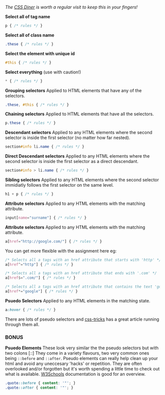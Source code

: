_The [CSS Diner](https://flukeout.github.io/) is worth a regular visit to keep this in your fingers!_

**Select all of tag name**
```css
p { /* rules */ }
```

**Select all of class name**
```css
.these { /* rules */ }
```

**Select the element with unique id**
```css
#this { /* rules */ }
```

**Select everything** (use with caution!)
```css
* { /* rules */ }
```

**Grouping selectors**
Applied to HTML elements that have any of the selectors.
```css
.these, #this { /* rules */ }
```

**Chaining selectors**
Applied to HTML elements that have all the selectors.
```css
p.these { /* rules */ }
```

**Descendant selectors**
Applied to any HTML elements where the second selector is inside the first selector (no matter how far nested).
```css
section#info li.name { /* rules */ }
```

**Direct Descendant selectors**
Applied to any HTML elements where the second selector is inside the first selector as a direct descendant.
```css
section#info > li.name { /* rules */ }
```

**Sibling selectors**
Applied to any HTML elements where the second selector immidiatly follows the first selector on the same level.
```css
h1 + p { /* rules */ }
```

**Attribute selectors**
Applied to any HTML elements with the matching attribute.
```css
input[name="surname"] { /* rules */ }
```

**Attribute selectors**
Applied to any HTML elements with the matching attribute.
```css
a[href="http://google.com/"] { /* rules */ }
```
You can get more flexible with the assignment here eg:
```css
/* Selects all a tags with an href attribute that starts with 'http' */
a[href^="http"] { /* rules */ }

/* Selects all a tags with an href attribute that ends with '.com' */
a[href$=".com/"] { /* rules */ }

/* Selects all a tags with an href attribute that contains the text 'google' */
a[href*="google"] { /* rules */ }
```

**Psuedo Selectors**
Applied to any HTML elements in the matching state.
```css
a:hover { /* rules */ }
```
There are lots of pseudo selectors and [css-tricks](https://css-tricks.com/pseudo-class-selectors/) has a great article running through them all.


### BONUS
**Psuedo Elements**
These look very similar the the pseudo selectors but with two colons [::]
They come in a variety flavours, two very common ones being `::before` and `::after`. Pseudo elements can really help clean up your html and avoid any uneccesary 'hacks' or repetition. They are often overlooked and/or forgotten but it's worth spending a little time to check out what is available. [W3Schools](https://www.w3schools.com/css/css_pseudo_elements.asp) documentation is good for an overview.
```css
.quote::before { content: '"'; }
.quote::after { content: '"'; }
```
